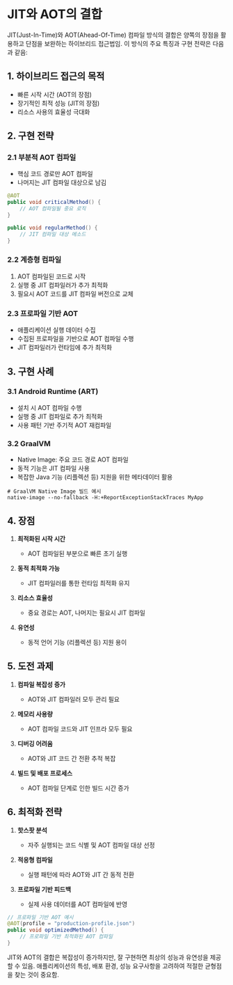 # JIT와 AOT의 결합

JIT(Just-In-Time)와 AOT(Ahead-Of-Time) 컴파일 방식의 결합은 양쪽의 장점을 활용하고 단점을 보완하는 하이브리드 접근법임. 이 방식의 주요 특징과 구현 전략은 다음과 같음:

## 1. 하이브리드 접근의 목적

- 빠른 시작 시간 (AOT의 장점)
- 장기적인 최적 성능 (JIT의 장점)
- 리소스 사용의 효율성 극대화

## 2. 구현 전략

### 2.1 부분적 AOT 컴파일

- 핵심 코드 경로만 AOT 컴파일
- 나머지는 JIT 컴파일 대상으로 남김

```java
@AOT
public void criticalMethod() {
    // AOT 컴파일될 중요 로직
}

public void regularMethod() {
    // JIT 컴파일 대상 메소드
}
```

### 2.2 계층형 컴파일

1. AOT 컴파일된 코드로 시작
2. 실행 중 JIT 컴파일러가 추가 최적화
3. 필요시 AOT 코드를 JIT 컴파일 버전으로 교체

### 2.3 프로파일 기반 AOT

- 애플리케이션 실행 데이터 수집
- 수집된 프로파일을 기반으로 AOT 컴파일 수행
- JIT 컴파일러가 런타임에 추가 최적화

## 3. 구현 사례

### 3.1 Android Runtime (ART)

- 설치 시 AOT 컴파일 수행
- 실행 중 JIT 컴파일로 추가 최적화
- 사용 패턴 기반 주기적 AOT 재컴파일

### 3.2 GraalVM

- Native Image: 주요 코드 경로 AOT 컴파일
- 동적 기능은 JIT 컴파일 사용
- 복잡한 Java 기능 (리플렉션 등) 지원을 위한 메타데이터 활용

```shell
# GraalVM Native Image 빌드 예시
native-image --no-fallback -H:+ReportExceptionStackTraces MyApp
```

## 4. 장점

1. **최적화된 시작 시간**
   - AOT 컴파일된 부분으로 빠른 초기 실행

2. **동적 최적화 가능**
   - JIT 컴파일러를 통한 런타임 최적화 유지

3. **리소스 효율성**
   - 중요 경로는 AOT, 나머지는 필요시 JIT 컴파일

4. **유연성**
   - 동적 언어 기능 (리플렉션 등) 지원 용이

## 5. 도전 과제

1. **컴파일 복잡성 증가**
   - AOT와 JIT 컴파일러 모두 관리 필요

2. **메모리 사용량**
   - AOT 컴파일 코드와 JIT 인프라 모두 필요

3. **디버깅 어려움**
   - AOT와 JIT 코드 간 전환 추적 복잡

4. **빌드 및 배포 프로세스**
   - AOT 컴파일 단계로 인한 빌드 시간 증가

## 6. 최적화 전략

1. **핫스팟 분석**
   - 자주 실행되는 코드 식별 및 AOT 컴파일 대상 선정

2. **적응형 컴파일**
   - 실행 패턴에 따라 AOT와 JIT 간 동적 전환

3. **프로파일 기반 피드백**
   - 실제 사용 데이터를 AOT 컴파일에 반영

```java
// 프로파일 기반 AOT 예시
@AOT(profile = "production-profile.json")
public void optimizedMethod() {
    // 프로파일 기반 최적화된 AOT 컴파일
}
```

JIT와 AOT의 결합은 복잡성이 증가하지만, 잘 구현하면 최상의 성능과 유연성을 제공할 수 있음. 애플리케이션의 특성, 배포 환경, 성능 요구사항을 고려하여 적절한 균형점을 찾는 것이 중요함.
